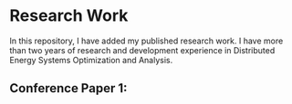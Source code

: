 # Research Work

<p> In this repository, I have added my published research work. I have more than two years of research and development experience in Distributed Energy Systems Optimization and Analysis.</p>


## Conference Paper 1: 



